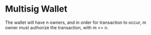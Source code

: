 # Multisig Wallet

The wallet will have n owners, and in order for transaction to occur, m owner must authorize the transaction, with m <= n.